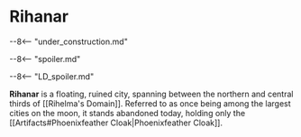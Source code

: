 # Rihanar

--8<-- "under_construction.md"

--8<-- "spoiler.md"

--8<-- "LD_spoiler.md"

**Rihanar** is a floating, ruined city, spanning between the northern and central thirds of [[Rihelma's Domain]]. Referred to as once being among the largest cities on the moon, it stands abandoned today, holding only the [[Artifacts#Phoenixfeather Cloak|Phoenixfeather Cloak]].